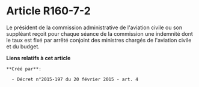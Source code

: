 # Article R160-7-2

Le président de la commission administrative de l'aviation civile ou son suppléant reçoit pour chaque séance de la commission
une indemnité dont le taux est fixé par arrêté conjoint des ministres chargés de l'aviation civile et du budget.

**Liens relatifs à cet article**

	**Créé par**:

	  - Décret n°2015-197 du 20 février 2015 - art. 4
